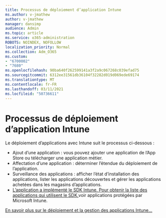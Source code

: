 ```yaml
---
title: Processus de déploiement d’application Intune
ms.author: v-jmathew
author: v-jmathew
manager: dansimp
audience: Admin
ms.topic: article
ms.service: o365-administration
ROBOTS: NOINDEX, NOFOLLOW
localization_priority: Normal
ms.collection: Adm_O365
ms.custom:
- "6700002"
- "7680"
ms.openlocfilehash: 90ba640f262599141a3f2a9c067268c039efad75
ms.sourcegitcommit: 6312ee31561db36104f32282d019d069ede69174
ms.translationtype: MT
ms.contentlocale: fr-FR
ms.lasthandoff: 03/11/2021
ms.locfileid: "50736611"
---
```

# <a name="intune-app-deployment-process"></a>Processus de déploiement d’application Intune

Le déploiement d’applications avec Intune suit le processus ci-dessous :

- Ajout d’une application : vous pouvez ajouter une application de l’App Store ou télécharger une application métier.
- Affectation d’une application : déterminer l’étendue du déploiement de l’application.
- Surveillance des applications : afficher l’état d’installation des applications, lister les applications découvertes et gérer les applications achetées dans les magasins d’applications.
- [L’application a implémenté le SDK Intune. Pour obtenir la liste des applications qui utilisent le SDK,](https://docs.microsoft.com/mem/intune/apps/apps-supported-intune-apps)voir applications protégées par Microsoft Intune.

[En savoir plus sur le déploiement et la gestion des applications Intune...](https://docs.microsoft.com/mem/intune/apps/app-management)
